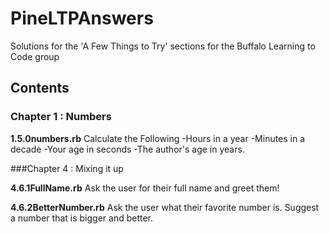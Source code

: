 PineLTPAnswers
==============

Solutions for the 'A Few Things to Try' sections for the Buffalo Learning to Code group

Contents
-------

### Chapter 1 : Numbers

**1.5.0numbers.rb** 
Calculate the Following
-Hours in a year
-Minutes in a decade
-Your age in seconds
-The author's age in years.

###Chapter 4 : Mixing it up

**4.6.1FullName.rb**
Ask the user for their full name and greet them!

**4.6.2BetterNumber.rb**
Ask the user what their favorite number is. Suggest a number that is bigger and better.

	